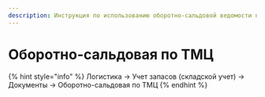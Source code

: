 ```yaml
---
description: Инструкция по использованию оборотно-сальдовой ведомости по ТМЦ
---
```


# Оборотно-сальдовая по ТМЦ

{% hint style="info" %}
Логистика → Учет запасов (складской учет) → Документы → Оборотно-сальдовая по ТМЦ
{% endhint %}
